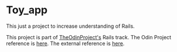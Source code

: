 # Toy_app

This just a project to increase understanding of Rails.

This project is part of [TheOdinProject's](http://www.theodinproject.com) Rails track.
The Odin Project reference is [here](https://www.theodinproject.com/courses/ruby-on-rails/lessons/getting-your-feet-wet).
The external reference is [here](https://www.railstutorial.org/book/toy_app#fig-demo_user_model).
